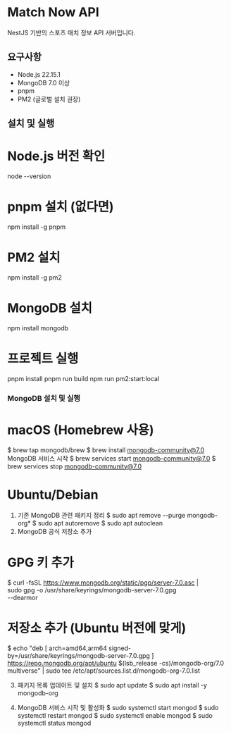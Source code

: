 # Match Now API

NestJS 기반의 스포츠 매치 정보 API 서버입니다.

## 요구사항

- Node.js 22.15.1
- MongoDB 7.0 이상
- pnpm
- PM2 (글로벌 설치 권장)

## 설치 및 실행
# Node.js 버전 확인
node --version

# pnpm 설치 (없다면)
npm install -g pnpm

# PM2 설치
npm install -g pm2

# MongoDB 설치
npm install mongodb

# 프로젝트 실행
pnpm install
pnpm run build
npm run pm2:start:local

### MongoDB 설치 및 실행
# macOS (Homebrew 사용)
$ brew tap mongodb/brew
$ brew install mongodb-community@7.0
MongoDB 서비스 시작
$ brew services start mongodb-community@7.0
$ brew services stop mongodb-community@7.0

# Ubuntu/Debian
1. 기존 MongoDB 관련 패키지 정리
$ sudo apt remove --purge mongodb-org*
$ sudo apt autoremove
$ sudo apt autoclean
2. MongoDB 공식 저장소 추가
# GPG 키 추가
$ curl -fsSL https://www.mongodb.org/static/pgp/server-7.0.asc | \
   sudo gpg -o /usr/share/keyrings/mongodb-server-7.0.gpg \
   --dearmor

# 저장소 추가 (Ubuntu 버전에 맞게)
$ echo "deb [ arch=amd64,arm64 signed-by=/usr/share/keyrings/mongodb-server-7.0.gpg ] https://repo.mongodb.org/apt/ubuntu $(lsb_release -cs)/mongodb-org/7.0 multiverse" | sudo tee /etc/apt/sources.list.d/mongodb-org-7.0.list

3. 패키지 목록 업데이트 및 설치
$ sudo apt update
$ sudo apt install -y mongodb-org

5. MongoDB 서비스 시작 및 활성화
$ sudo systemctl start mongod
$ sudo systemctl restart mongod
$ sudo systemctl enable mongod
$ sudo systemctl status mongod